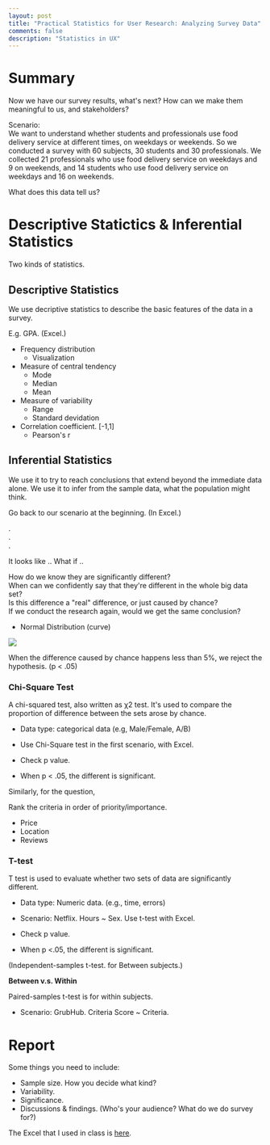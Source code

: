 ```yaml
---
layout: post
title: "Practical Statistics for User Research: Analyzing Survey Data"
comments: false
description: "Statistics in UX"
---
```


# Summary	 
Now we have our survey results, what's next? How can we make them meaningful to us, and stakeholders?


Scenario:	
We want to understand whether students and professionals use food delivery service at different times, on weekdays or weekends. So we conducted a survey with 60 subjects, 30 students and 30 professionals. We collected 21 professionals who use food delivery service on weekdays and 9 on weekends, and 14 students who use food delivery service on weekdays and 16 on weekends. 

What does this data tell us?


# Descriptive Statictics & Inferential Statistics
Two kinds of statistics.

## Descriptive Statistics

We use decriptive statistics to describe the basic features of the data in a survey. 

E.g. GPA. (Excel.)

* Frequency distribution 
	* Visualization
* Measure of central tendency
	* Mode
	* Median
	* Mean 
* Measure of variability
	* Range
	* Standard devidation 	 
* Correlation coefficient. [-1,1]  
	* Pearson's r
	
	
## Inferential Statistics

We use it to try to reach conclusions that extend beyond the immediate data alone.
We use it to infer from the sample data, what the population might think.


Go back to our scenario at the beginning. (In Excel.)

.			
.		
.	

It looks like ..
What if ..
		
	
How do we know they are significantly different? 	
When can we confidently say that they're different in the whole big data set?	
Is this difference a "real" difference, or just caused by chance?	
If we conduct the research again, would we get the same conclusion?	


* Normal Distribution (curve)

	
<img src="http://d2r5da613aq50s.cloudfront.net/wp-content/uploads/400455.image2.jpg">
	
When the difference caused by chance happens less than 5%, we reject the hypothesis. (p < .05)

### Chi-Square Test

A chi-squared test, also written as χ2 test. It's used to compare the proportion of difference between the sets arose by chance.

* Data type: categorical data (e.g, Male/Female, A/B)

* Use Chi-Square test in the first scenario, with Excel.

* Check p value. 

* When p < .05, the different is significant.

Similarly, for the question,	

Rank the criteria in order of priority/importance.

* Price
* Location
* Reviews


### T-test

T test is used to evaluate whether two sets of data are significantly different.

* Data type: Numeric data. (e.g., time, errors)

* Scenario: Netflix. Hours ~ Sex. Use t-test with Excel.

* Check p value.

* When p <.05, the different is significant.

(Independent-samples t-test. for Between subjects.)

<b>Between v.s. Within</b>

Paired-samples t-test is for within subjects.

* Scenario: GrubHub. Criteria Score ~ Criteria.

# Report

Some things you need to include:

* Sample size. How you decide what kind?
* Variability.
* Significance.
* Discussions & findings. (Who's your audience? What do we do survey for?)

The Excel that I used in class is [here](https://www.dropbox.com/s/8c4pewg4wxmcovo/ux.xlsx?dl=0).





